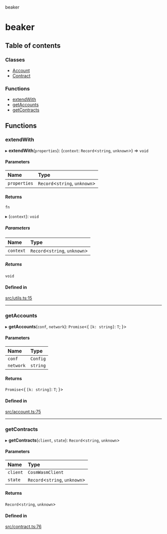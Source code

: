 beaker

# beaker

## Table of contents

### Classes

- [Account](classes/Account.md)
- [Contract](classes/Contract.md)

### Functions

- [extendWith](README.md#extendwith)
- [getAccounts](README.md#getaccounts)
- [getContracts](README.md#getcontracts)

## Functions

### extendWith

▸ **extendWith**(`properties`): (`context`: `Record`<`string`, `unknown`\>) => `void`

#### Parameters

| Name | Type |
| :------ | :------ |
| `properties` | `Record`<`string`, `unknown`\> |

#### Returns

`fn`

▸ (`context`): `void`

##### Parameters

| Name | Type |
| :------ | :------ |
| `context` | `Record`<`string`, `unknown`\> |

##### Returns

`void`

#### Defined in

[src/utils.ts:15](https://github.com/osmosis-labs/beaker/blob/c77da51/ts/beaker-console/src/utils.ts#L15)

___

### getAccounts

▸ **getAccounts**(`conf`, `network`): `Promise`<{ `[k: string]`: `T`;  }\>

#### Parameters

| Name | Type |
| :------ | :------ |
| `conf` | `Config` |
| `network` | `string` |

#### Returns

`Promise`<{ `[k: string]`: `T`;  }\>

#### Defined in

[src/account.ts:75](https://github.com/osmosis-labs/beaker/blob/c77da51/ts/beaker-console/src/account.ts#L75)

___

### getContracts

▸ **getContracts**(`client`, `state`): `Record`<`string`, `unknown`\>

#### Parameters

| Name | Type |
| :------ | :------ |
| `client` | `CosmWasmClient` |
| `state` | `Record`<`string`, `unknown`\> |

#### Returns

`Record`<`string`, `unknown`\>

#### Defined in

[src/contract.ts:76](https://github.com/osmosis-labs/beaker/blob/c77da51/ts/beaker-console/src/contract.ts#L76)
